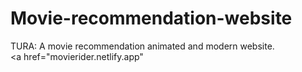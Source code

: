 # Movie-recommendation-website
TURA: A movie recommendation animated and modern website.  
<a href="movierider.netlify.app"</a>
